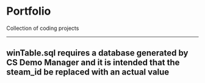 # Portfolio
Collection of coding projects

------------
winTable.sql requires a database generated by CS Demo Manager and it is intended that the steam_id be replaced with an actual value
------------
